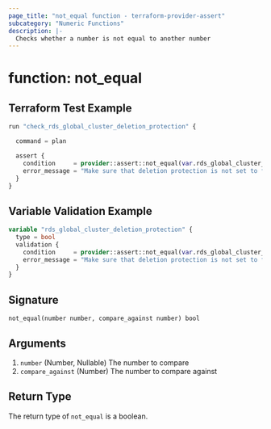 ```yaml
---
page_title: "not_equal function - terraform-provider-assert"
subcategory: "Numeric Functions"
description: |-
  Checks whether a number is not equal to another number
---
```


# function: not_equal



## Terraform Test Example

```terraform
run "check_rds_global_cluster_deletion_protection" {

  command = plan

  assert {
    condition     = provider::assert::not_equal(var.rds_global_cluster_deletion_protection, false)
    error_message = "Make sure that deletion protection is not set to false"
  }
}
```

## Variable Validation Example

```terraform
variable "rds_global_cluster_deletion_protection" {
  type = bool
  validation {
    condition     = provider::assert::not_equal(var.rds_global_cluster_deletion_protection, false)
    error_message = "Make sure that deletion protection is not set to false"
  }
}
```

## Signature

<!-- signature generated by tfplugindocs -->
```text
not_equal(number number, compare_against number) bool
```

## Arguments

<!-- arguments generated by tfplugindocs -->
1. `number` (Number, Nullable) The number to compare
1. `compare_against` (Number) The number to compare against


## Return Type

The return type of `not_equal` is a boolean.

